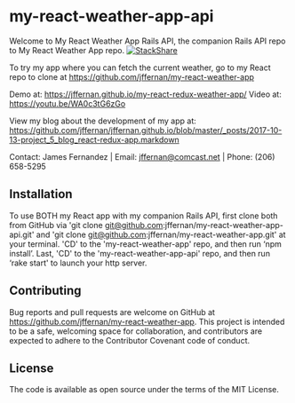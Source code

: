 # my-react-weather-app-api

Welcome to My React Weather App Rails API, the companion Rails API repo to My React Weather App repo.  [![StackShare](https://img.shields.io/badge/tech-stack-0690fa.svg?style=flat)](https://stackshare.io/jffernan/demo-react-redux-weather-app)  

To try my app where you can fetch the current weather, go to my React repo to clone at https://github.com/jffernan/my-react-weather-app

Demo at: https://jffernan.github.io/my-react-redux-weather-app/
Video at: https://youtu.be/WA0c3tG6zGo

View my blog about the development of my app at: https://github.com/jffernan/jffernan.github.io/blob/master/_posts/2017-10-13-project_5_blog_react-redux-app.markdown

Contact: James Fernandez | Email: jffernan@comcast.net | Phone: (206) 658-5295

## Installation

To use BOTH my React app with my companion Rails API, first clone both from GitHub via 'git clone git@github.com:jffernan/my-react-weather-app-api.git' and 'git clone git@github.com:jffernan/my-react-weather-app.git' at your terminal.  'CD' to the 'my-react-weather-app' repo, and then run ‘npm install’. Last, 'CD' to the 'my-react-weather-app-api' repo, and then run ‘rake start' to launch your http server.

## Contributing

Bug reports and pull requests are welcome on GitHub at https://github.com/jffernan/my-react-weather-app. This project is intended to be a safe, welcoming space for collaboration, and contributors are expected to adhere to the Contributor Covenant code of conduct.

## License

The code is available as open source under the terms of the MIT License.
